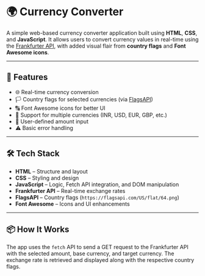 # 🌍 Currency Converter

A simple web-based currency converter application built using **HTML**, **CSS**, and **JavaScript**. It allows users to convert currency values in real-time using the [Frankfurter API](https://www.frankfurter.app/), with added visual flair from **country flags** and **Font Awesome icons**.

---

## 🚀 Features

- 🌐 Real-time currency conversion  
- 🏳️ Country flags for selected currencies (via [FlagsAPI](https://flagsapi.com))  
- 🔠 Font Awesome icons for better UI  
- 🔄 Support for multiple currencies (INR, USD, EUR, GBP, etc.)  
- 🧮 User-defined amount input  
- ⚠️ Basic error handling  

---

## 🛠️ Tech Stack

- **HTML** – Structure and layout  
- **CSS** – Styling and design  
- **JavaScript** – Logic, Fetch API integration, and DOM manipulation  
- **Frankfurter API** – Real-time exchange rates  
- **FlagsAPI** – Country flags (`https://flagsapi.com/US/flat/64.png`)  
- **Font Awesome** – Icons and UI enhancements  

---

## 📦 How It Works

The app uses the `fetch` API to send a GET request to the Frankfurter API with the selected amount, base currency, and target currency. The exchange rate is retrieved and displayed along with the respective country flags.
